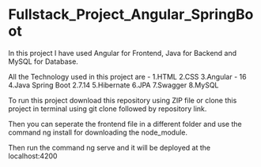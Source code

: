 # Fullstack_Project_Angular_SpringBoot

In this project I have used Angular for Frontend, Java for Backend and MySQL for Database.

All the Technology used in this project are - 
1.HTML 
2.CSS 
3.Angular - 16 
4.Java Spring Boot 2.7.14 
5.Hibernate 
6.JPA 
7.Swagger 
8.MySQL

To run this project download this repository using ZIP file or clone this project in terminal using git clone followed by repository link.

Then you can seperate the frontend file in a different folder and use the command ng install for downloading the node_module.

Then run the command ng serve and it will be deployed at the localhost:4200 
